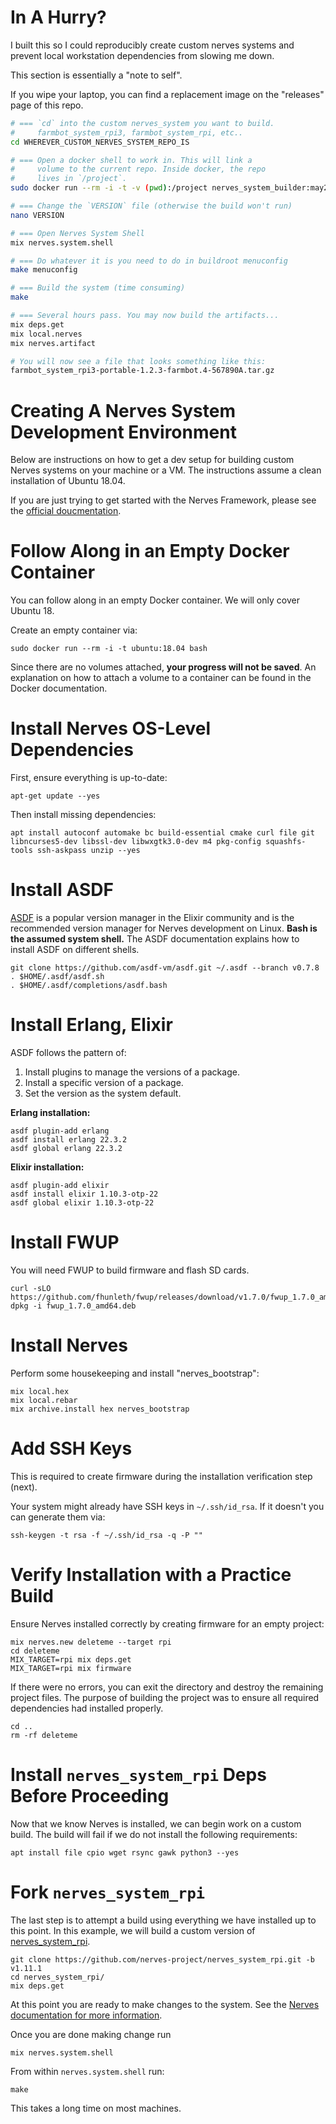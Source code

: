 # In A Hurry?

I built this so I could reproducibly create custom nerves systems and prevent local workstation dependencies from slowing me down.

This section is essentially a "note to self".

If you wipe your laptop, you can find a replacement image on the "releases" page of this repo.

```bash
# === `cd` into the custom nerves_system you want to build.
#     farmbot_system_rpi3, farmbot_system_rpi, etc..
cd WHEREVER_CUSTOM_NERVES_SYSTEM_REPO_IS

# === Open a docker shell to work in. This will link a
#     volume to the current repo. Inside docker, the repo
#     lives in `/project`.
sudo docker run --rm -i -t -v (pwd):/project nerves_system_builder:may27 bash

# === Change the `VERSION` file (otherwise the build won't run)
nano VERSION

# === Open Nerves System Shell
mix nerves.system.shell

# === Do whatever it is you need to do in buildroot menuconfig
make menuconfig

# === Build the system (time consuming)
make

# === Several hours pass. You may now build the artifacts...
mix deps.get
mix local.nerves
mix nerves.artifact

# You will now see a file that looks something like this:
farmbot_system_rpi3-portable-1.2.3-farmbot.4-567890A.tar.gz
```
# Creating A Nerves System Development Environment

Below are instructions on how to get a dev setup for building custom Nerves systems on your machine or a VM. The instructions assume a clean installation of Ubuntu 18.04.

If you are just trying to get started with the Nerves Framework, please see the [official doucmentation](https://hexdocs.pm/nerves/getting-started.html).


# Follow Along in an Empty Docker Container

You can follow along in an empty  Docker container. We will only cover Ubuntu 18.

Create an empty container via:

```
sudo docker run --rm -i -t ubuntu:18.04 bash
```

Since there are no volumes attached, **your progress will not be saved**. An explanation on how to attach a volume to a container can be found in the Docker documentation.

# Install Nerves OS-Level Dependencies

First, ensure everything is up-to-date:

```
apt-get update --yes
```

Then install missing dependencies:

```
apt install autoconf automake bc build-essential cmake curl file git libncurses5-dev libssl-dev libwxgtk3.0-dev m4 pkg-config squashfs-tools ssh-askpass unzip --yes
```

# Install ASDF

[ASDF](https://github.com/asdf-vm/asdf) is a popular version manager in the Elixir community and is the recommended version manager for Nerves development on Linux. **Bash is the assumed system shell.** The ASDF documentation explains how to install ASDF on different shells.

```
git clone https://github.com/asdf-vm/asdf.git ~/.asdf --branch v0.7.8
. $HOME/.asdf/asdf.sh
. $HOME/.asdf/completions/asdf.bash
```

# Install Erlang, Elixir
ASDF follows the pattern of:

1. Install plugins to manage the versions of a package.
2. Install a specific version of a package.
3. Set the version as the system default.

**Erlang installation:**

```
asdf plugin-add erlang
asdf install erlang 22.3.2
asdf global erlang 22.3.2
```

**Elixir installation:**

```
asdf plugin-add elixir
asdf install elixir 1.10.3-otp-22
asdf global elixir 1.10.3-otp-22
```

# Install FWUP

You will need FWUP to build firmware and flash SD cards.

```
curl -sLO https://github.com/fhunleth/fwup/releases/download/v1.7.0/fwup_1.7.0_amd64.deb
dpkg -i fwup_1.7.0_amd64.deb
```

# Install Nerves

Perform some housekeeping and install "nerves_bootstrap":
```
mix local.hex
mix local.rebar
mix archive.install hex nerves_bootstrap
```

# Add SSH Keys

This is required to create firmware during the installation verification step (next).

Your system might already have SSH keys in `~/.ssh/id_rsa`. If it doesn't you can generate them via:

```
ssh-keygen -t rsa -f ~/.ssh/id_rsa -q -P ""
```

# Verify Installation with a Practice Build

Ensure Nerves installed correctly by creating firmware for an empty project:

```
mix nerves.new deleteme --target rpi
cd deleteme
MIX_TARGET=rpi mix deps.get
MIX_TARGET=rpi mix firmware
```

If there were no errors, you can exit the directory and destroy the remaining project files. The purpose of building the project was to ensure all required dependencies had installed properly.

```
cd ..
rm -rf deleteme
```

# Install `nerves_system_rpi` Deps Before Proceeding

Now that we know Nerves is installed, we can begin work on a custom build. The build will fail if we do not install the following requirements:
```
apt install file cpio wget rsync gawk python3 --yes
```

# Fork `nerves_system_rpi`

The last step is to attempt a build using everything we have installed up to this point. In this example, we will build a custom version of [nerves_system_rpi](https://github.com/nerves-project/nerves_system_rpi).

```
git clone https://github.com/nerves-project/nerves_system_rpi.git -b v1.11.1
cd nerves_system_rpi/
mix deps.get
```

At this point you are ready to make changes to the system. See the [Nerves documentation for more information](https://hexdocs.pm/nerves/0.4.0/systems.html).

Once you are done making change run

```
mix nerves.system.shell
```

From within `nerves.system.shell` run:

```
make
```

This takes a long time on most machines.